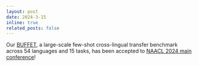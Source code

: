 ```yaml
---
layout: post
date: 2024-3-15
inline: true
related_posts: false
---
```


Our [BUFFET](https://buffetfs.github.io/), a large-scale few-shot cross-lingual transfer benchmark across 54 languages and 15 tasks, has been accepted to [NAACL 2024 main conference](https://2024.naacl.org/)!
